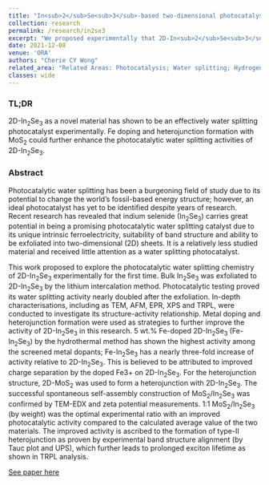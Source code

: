 ```yaml
---
title: "In<sub>2</sub>Se<sub>3</sub>-based two-dimensional photocatalysts for water-splitting"
collection: research
permalink: /research/in2se3
excerpt: "We proposed experimentally that 2D-In<sub>2</sub>Se<sub>3</sub> is an active water splitting photocatalyst. Metal doping and heterojunction formation were suggested as effective strategies to further improve the material’s photocatalytic activity. <br/> <br/><img src='/assets/images/In2Se3_toc.jpg' height=100>"
date: 2021-12-08
venue: 'ORA'
authors: "Cherie CY Wong"
related_area: "Related Areas: Photocatalysis; Water splitting; Hydrogen evolution reaction"
classes: wide
---
```

### TL;DR
2D-In<sub>2</sub>Se<sub>3</sub> as a novel material has shown to be an effectively water splitting photocatalyst experimentally. Fe doping and heterojunction formation with MoS<sub>2</sub> could further enhance the photocatalytic water splitting activities of 2D-In<sub>2</sub>Se<sub>3</sub>.

### Abstract
Photocatalytic water splitting has been a burgeoning field of study due to its potential to change the world’s fossil-based energy structure; however, an ideal photocatalyst has yet to be identified despite years of research. Recent research has revealed that indium selenide (In<sub>2</sub>Se<sub>3</sub>) carries great potential in being a promising photocatalytic water splitting catalyst due to its unique intrinsic ferroelectricity, suitability of band structure and ability to be exfoliated into two-dimensional (2D) sheets. It is a relatively less studied material and received little attention as a water splitting photocatalyst.

This work proposed to explore the photocatalytic water splitting chemistry of 2D-In<sub>2</sub>Se<sub>3</sub> experimentally for the first time. Bulk In<sub>2</sub>Se<sub>3</sub> was exfoliated to 2D-In<sub>2</sub>Se<sub>3</sub> by the lithium intercalation method. Photocatalytic testing proved its water splitting activity nearly doubled after the exfoliation. In-depth characterisations, including as TEM, AFM, EPR, XPS and TRPL, were conducted to investigate its structure-activity relationship. Metal doping and heterojunction formation were used as strategies to further improve the activity of 2D-In<sub>2</sub>Se<sub>3</sub> in this research. 5 wt.% Fe-doped 2D-In<sub>2</sub>Se<sub>3</sub> (Fe-In<sub>2</sub>Se<sub>3</sub>) by the hydrothermal method has shown the highest activity among the screened metal dopants; Fe-In<sub>2</sub>Se<sub>3</sub> has a nearly three-fold increase of activity relative to 2D-In<sub>2</sub>Se<sub>3</sub>. This is believed to be attributed to improved charge separation by the doped Fe3+ on 2D-In<sub>2</sub>Se<sub>3</sub>. For the heterojunction structure, 2D-MoS<sub>2</sub> was used to form a heterojunction with 2D-In<sub>2</sub>Se<sub>3</sub>. The successful spontaneous self-assembly construction of MoS<sub>2</sub>/In<sub>2</sub>Se<sub>3</sub> was confirmed by TEM-EDX and zeta potential measurements. 1:1 MoS<sub>2</sub>/In<sub>2</sub>Se<sub>3</sub> (by weight) was the optimal experimental ratio with an improved photocatalytic activity compared to the calculated average value of the two materials. The improved activity is ascribed to the formation of type-II heterojunction as proven by experimental band structure alignment (by Tauc plot and UPS), which further leads to prolonged exciton lifetime as shown in TRPL analysis.


[See paper here](https://solo.bodleian.ox.ac.uk/primo-explore/fulldisplay?docid=ORA9dc4c035-9714-473b-ac23-5597560acce9&context=L&vid=SOLO&lang=en_US&search_scope=LSCOP_ALL&adaptor=Local%20Search%20Engine&tab=local&query=any,contains,cherie%20wong%20cy&offset=0)